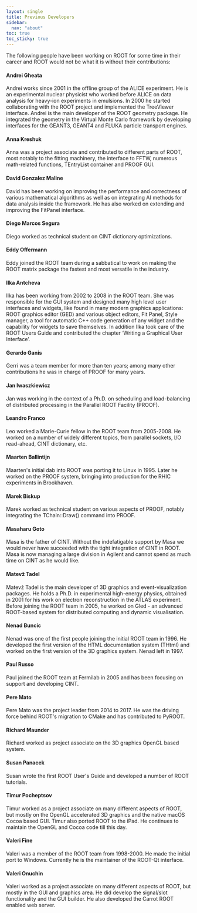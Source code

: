 ```yaml
---
layout: single
title: Previous Developers
sidebar:
  nav: "about"
toc: true
toc_sticky: true
---
```


The following people have been working on ROOT for some time in their career and ROOT
would not be what it is without their contributions:

#### Andrei Gheata

Andrei works since 2001 in the offline group of the ALICE experiment. He is an
experimental nuclear physicist who worked before ALICE on data analysis for heavy-ion
experiments in emulsions. In 2000 he started collaborating with the ROOT project and
implemented the TreeViewer interface. Andrei is the main developer of the ROOT geometry
package. He integrated the geometry in the Virtual Monte Carlo framework by developing
interfaces for the GEANT3, GEANT4 and FLUKA particle transport engines.

#### Anna Kreshuk

Anna was a project associate and contributed to different parts of ROOT, most notably to
the fitting machinery, the interface to FFTW, numerous math-related functions,
TEntryList container and PROOF GUI.

#### David Gonzalez Maline

David has been working on improving the performance and correctness of various
mathematical algorithms as well as on integrating AI methods for data analysis inside
the framework. He has also worked on extending and improving the FitPanel interface.

#### Diego Marcos Segura

Diego worked as technical student on CINT dictionary optimizations.

#### Eddy Offermann

Eddy joined the ROOT team during a sabbatical to work on making the ROOT matrix package
the fastest and most versatile in the industry.

#### Ilka Antcheva

Ilka has been working from 2002 to 2008 in the ROOT team. She was responsible for the
GUI system and designed many high level user interfaces and widgets, like found in
many modern graphics applications: ROOT graphics editor (GED) and various object
editors, Fit Panel, Style manager, a tool for automatic C++ code generation of any
widget and the capability for widgets to save themselves. In addition Ilka took care
of the ROOT Users Guide and contributed the chapter ‘Writing a Graphical User
Interface’.

#### Gerardo Ganis

Gerri was a team member for more than ten years; among many other contributions he was
in charge of PROOF for many years.

#### Jan Iwaszkiewicz

Jan was working in the context of a Ph.D. on scheduling and load-balancing of distributed
processing in the Parallel ROOT Facility (PROOF).

#### Leandro Franco

Leo worked a Marie-Curie fellow in the ROOT team from 2005-2008\. He worked on a number
of widely different topics, from parallel sockets, I/O read-ahead, CINT dictionary, etc.

#### Maarten Ballintijn

Maarten's initial dab into ROOT was porting it to Linux in 1995\. Later he worked on the
PROOF system, bringing into production for the RHIC experiments in Brookhaven.

#### Marek Biskup

Marek worked as technical student on various aspects of PROOF, notably integrating the
TChain::Draw() command into PROOF.

#### Masaharu Goto

Masa is the father of CINT. Without the indefatigable support by Masa we would never
have succeeded with the tight integration of CINT in ROOT. Masa is now managing a large
division in Agilent and cannot spend as much time on CINT as he would like.

#### Matevž Tadel

Matevž Tadel is the main developer of 3D graphics and event-visualization packages. He
holds a Ph.D. in experimental high-energy physics, obtained in 2001 for his work on
electron reconstruction in the ATLAS experiment. Before joining the ROOT team in 2005,
he worked on Gled - an advanced ROOT-based system for distributed computing and dynamic
visualisation.

#### Nenad Buncic

Nenad was one of the first people joining the initial ROOT team in 1996\. He developed
the first version of the HTML documentation system (THtml) and worked on the first
version of the 3D graphics system. Nenad left in 1997.

#### Paul Russo

Paul joined the ROOT team at Fermilab in 2005 and has been focusing on support and
developing CINT.

#### Pere Mato

Pere Mato was the project leader from 2014 to 2017. He was the driving force behind
ROOT's migration to CMake and has contributed to PyROOT.

#### Richard Maunder

Richard worked as project associate on the 3D graphics OpenGL based system.

#### Susan Panacek

Susan wrote the first ROOT User's Guide and developed a number of ROOT tutorials.

#### Timur Pocheptsov

Timur worked as a project associate on many different aspects of ROOT, but mostly on the
OpenGL accelerated 3D graphics and the native macOS Cocoa based GUI. Timur also ported
ROOT to the iPad. He continues to maintain the OpenGL and Cocoa code till this day.

#### Valeri Fine

Valeri was a member of the ROOT team from 1998-2000\. He made the initial port to
Windows. Currently he is the maintainer of the ROOT-Qt interface.

#### Valeri Onuchin

Valeri worked as a project associate on many different aspects of ROOT, but mostly in
the GUI and graphics area. He did develop the signal/slot functionality and the GUI
builder. He also developed the Carrot ROOT enabled web server.
